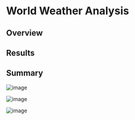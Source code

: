 # World Weather Analysis

## Overview

## Results

## Summary




![image](https://user-images.githubusercontent.com/67409852/139557648-a66628f2-4484-4748-b027-1e6a19b6b876.png)

![image](https://user-images.githubusercontent.com/67409852/139627528-fb7cfb8d-fea1-40c0-bf3c-e11ca8e8ad75.png)

![image](https://user-images.githubusercontent.com/67409852/139613419-9245e88e-5172-4457-9991-22b2610b6f7d.png)
